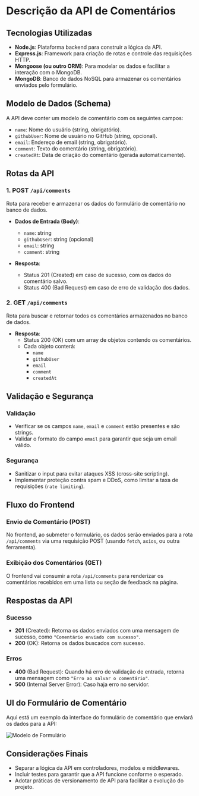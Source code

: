 # Descrição da API de Comentários

## Tecnologias Utilizadas
- **Node.js**: Plataforma backend para construir a lógica da API.
- **Express.js**: Framework para criação de rotas e controle das requisições HTTP.
- **Mongoose (ou outro ORM)**: Para modelar os dados e facilitar a interação com o MongoDB.
- **MongoDB**: Banco de dados NoSQL para armazenar os comentários enviados pelo formulário.

## Modelo de Dados (Schema)
A API deve conter um modelo de comentário com os seguintes campos:

- `name`: Nome do usuário (string, obrigatório).
- `githubUser`: Nome de usuário no GitHub (string, opcional).
- `email`: Endereço de email (string, obrigatório).
- `comment`: Texto do comentário (string, obrigatório).
- `createdAt`: Data de criação do comentário (gerada automaticamente).

## Rotas da API

### 1. POST `/api/comments`
Rota para receber e armazenar os dados do formulário de comentário no banco de dados.

- **Dados de Entrada (Body)**:
  - `name`: string
  - `githubUser`: string (opcional)
  - `email`: string
  - `comment`: string

- **Resposta**:
  - Status 201 (Created) em caso de sucesso, com os dados do comentário salvo.
  - Status 400 (Bad Request) em caso de erro de validação dos dados.

### 2. GET `/api/comments`
Rota para buscar e retornar todos os comentários armazenados no banco de dados.

- **Resposta**:
  - Status 200 (OK) com um array de objetos contendo os comentários.
  - Cada objeto conterá:
    - `name`
    - `githubUser`
    - `email`
    - `comment`
    - `createdAt`

## Validação e Segurança

### Validação
- Verificar se os campos `name`, `email` e `comment` estão presentes e são strings.
- Validar o formato do campo `email` para garantir que seja um email válido.

### Segurança
- Sanitizar o input para evitar ataques XSS (cross-site scripting).
- Implementar proteção contra spam e DDoS, como limitar a taxa de requisições (`rate limiting`).

## Fluxo do Frontend

### Envio de Comentário (POST)
No frontend, ao submeter o formulário, os dados serão enviados para a rota `/api/comments` via uma requisição POST (usando `fetch`, `axios`, ou outra ferramenta).

### Exibição dos Comentários (GET)
O frontend vai consumir a rota `/api/comments` para renderizar os comentários recebidos em uma lista ou seção de feedback na página.

## Respostas da API

### Sucesso
- **201** (Created): Retorna os dados enviados com uma mensagem de sucesso, como `"Comentário enviado com sucesso"`.
- **200** (OK): Retorna os dados buscados com sucesso.

### Erros
- **400** (Bad Request): Quando há erro de validação de entrada, retorna uma mensagem como `"Erro ao salvar o comentário"`.
- **500** (Internal Server Error): Caso haja erro no servidor.

## UI do Formulário de Comentário
Aqui está um exemplo da interface do formulário de comentário que enviará os dados para a API:

![Modelo de Formulário](https://i.imgur.com/r0sH2tX.jpg)

## Considerações Finais
- Separar a lógica da API em controladores, modelos e middlewares.
- Incluir testes para garantir que a API funcione conforme o esperado.
- Adotar práticas de versionamento de API para facilitar a evolução do projeto.
